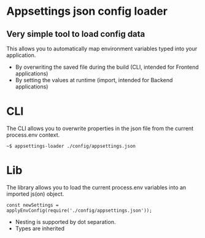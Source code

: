 # Appsettings json config loader

## Very simple tool to load config data

This allows you to automatically map environment variables typed into your application.

- By overwriting the saved file during the build (CLI, intended for Frontend applications)
- By setting the values at runtime (import, intended for Backend applications)

# CLI

The CLI allows you to overwrite properties in the json file from the current process.env context.

```
~$ appsettings-loader ./config/appsettings.json
```

# Lib

The library allows you to load the current process.env variables into an imported js(on) object.

```
const newSettings = applyEnvConfig(require('./config/appsettings.json'));
```

- Nesting is supported by dot separation.
- Types are inherited
